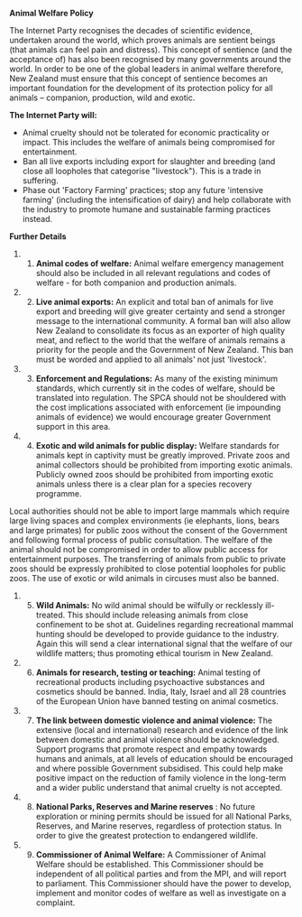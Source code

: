 **Animal Welfare Policy**

The Internet Party recognises the decades of scientific evidence, undertaken around the world, which proves animals are sentient beings (that animals can feel pain and distress). This concept of sentience (and the acceptance of) has also been recognised by many governments around the world. In order to be one of the global leaders in animal welfare therefore, New Zealand must ensure that this concept of sentience becomes an important foundation for the development of its protection policy for all animals – companion, production, wild and exotic.

**The Internet Party will:**

- Animal cruelty should not be tolerated for economic practicality or impact. This includes the welfare of animals being compromised for entertainment. 
- Ban all live exports including export for slaughter and breeding (and close all loopholes that categorise "livestock"). This is a trade in suffering.
- Phase out 'Factory Farming' practices; stop any future 'intensive farming' (including the intensification of dairy) and help collaborate with the industry to promote humane and sustainable farming practices instead.  

**Further Details**

1. 1. **Animal codes of welfare:** Animal welfare emergency management should also be included in all relevant regulations and codes of welfare - for both companion and production animals. 
2. 2. **Live animal exports:** An explicit and total ban of animals for live export and breeding will give greater certainty and send a stronger message to the international community. A formal ban will also allow New Zealand to consolidate its focus as an exporter of high quality meat, and reflect to the world that the welfare of animals remains a priority for the people and the Government of New Zealand.  This ban must be worded and applied to all animals' not just 'livestock'.  
3. 3. **Enforcement and Regulations:** As many of the existing minimum standards, which currently sit in the codes of welfare, should be translated into regulation. The SPCA should not be shouldered with the cost implications associated with enforcement (ie impounding animals of evidence) we would encourage greater Government support in this area. 
4. 4. **Exotic and wild animals for public display:** Welfare standards for animals kept in captivity must be greatly improved. Private zoos and animal collectors should be prohibited from importing exotic animals. Publicly owned zoos should be prohibited from importing exotic animals unless there is a clear plan for a species recovery programme.  

Local authorities should not be able to import large mammals which require large living spaces and complex environments (ie elephants, lions, bears and large primates) for public zoos without the consent of the Government and following formal process of public consultation. The welfare of the animal should not be compromised in order to allow public access for entertainment purposes. The transferring of animals from public to private zoos should be expressly prohibited to close potential loopholes for public zoos. The use of exotic or wild animals in circuses must also be banned.

1. 5. **Wild Animals:** No wild animal should be wilfully or recklessly ill-treated. This should include releasing animals from close confinement to be shot at. Guidelines regarding recreational mammal hunting should be developed to provide guidance to the industry. Again this will send a clear international signal that the welfare of our wildlife matters; thus promoting ethical tourism in New Zealand.   
2. 6. **Animals for research, testing or teaching:** Animal testing of recreational products including psychoactive substances and cosmetics should be banned. India, Italy, Israel and all 28 countries of the European Union have banned testing on animal cosmetics. 

1. 7. **The link between domestic violence and animal violence:** The extensive (local and international) research and evidence of the link between domestic and animal violence should be acknowledged. Support programs that promote respect and empathy towards humans and animals, at all levels of education should be encouraged and where possible Government subsidised. This could help make positive impact on the reduction of family violence in the long-term and a wider public understand that animal cruelty is not accepted.  

1. 8. **National Parks, Reserves and Marine reserves** : No future exploration or mining permits should be issued for all National Parks, Reserves, and Marine reserves, regardless of protection status. In order to give the greatest protection to endangered wildlife.

1. 9. **Commissioner of Animal Welfare:** A Commissioner of Animal Welfare should be established. This Commissioner should be independent of all political parties and from the MPI, and will report to parliament. This Commissioner should have the power to develop, implement and monitor codes of welfare as well as investigate on a complaint. 